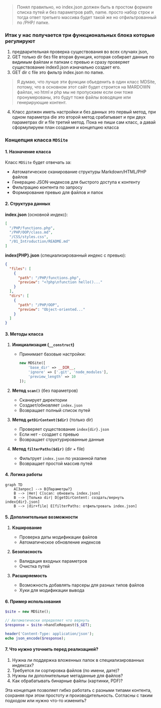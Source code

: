 > Понял правильно, но index.json
> должен быть в простом формате
> списка путей и без параметров path, name.
> просто набор строк и тогда ответ третьего массива
>  будет такой же но отфильтрованный по /PHP/ папке.
### Итак у нас получается три функциональных блока которые регулируют
1. предварительная проверка существования во всех случаях json, 
2. GET только dir без file вторая функция, которая собирает данные по видимым файлам и папкам с превью и сразу проверяет существование index0.json изначально создает его.
3. GET  dir с  file это фильтр index.json по папке.
> Я думаю, что лучше эти функции обьеденить в один класс MDSite, потому, что в основном этот сайт будет строится на MARDOWN файлах, но html и php мы не пропускаем если они тоже пронумерованы, это будут тоже файлы воводяцие или генерирующие контент. 
4. Класс должен иметь настройки и  без данных это первый метод, при одном параметра die это второй метод срабатывает и при двух параметрах dir и file третий метод. Пока не пиши сам класс, а давай сформулируем план создания и концепцию класса
### Концепция класса `MDSite`

#### 1. Назначение класса
Класс `MDSite` будет отвечать за:
- Автоматическое сканирование структуры Markdown/HTML/PHP файлов
- Генерацию JSON-индексов для быстрого доступа к контенту
- Фильтрацию контента по запросу
- Формирование превью для файлов и папок

#### 2. Структура данных

**index.json** (основной индекс):
```json
[
  "/PHP/functions.php",
  "/PHP/OOP/class.md",
  "/CSS/styles.css",
  "/01_Introduction/README.md"
]
```

**index{PHP}.json** (специализированный индекс с превью):
```json
{
  "files": [
    {
      "path": "/PHP/functions.php",
      "preview": "<?php\nfunction hello()..."
    }
  ],
  "dirs": [
    {
      "path": "/PHP/OOP",
      "preview": "Object-oriented..."
    }
  ]
}
```

#### 3. Методы класса

1. **Инициализация (`__construct`)**
   - Принимает базовые настройки:
     ```php
     new MDSite([
         'base_dir' => __DIR__,
         'ignore' => ['.git', 'node_modules'],
         'preview_length' => 10
     ]);
     ```

2. **Метод `scan()`** (без параметров)
   - Сканирует директории
   - Создает/обновляет `index.json`
   - Возвращает полный список путей

3. **Метод `getDirContent($dir)`** (только dir)
   - Проверяет существование `index{dir}.json`
   - Если нет - создает с превью
   - Возвращает структурированные данные

4. **Метод `filterPaths($dir)`** (dir + file)
   - Фильтрует `index.json` по указанной папке
   - Возвращает простой массив путей

#### 4. Логика работы

```mermaid
graph TD
    A[Запрос] --> B{Параметры?}
    B --> |Нет| C[scan: обновить index.json]
    B --> |Только dir| D[getDirContent: создать/вернуть index{dir}.json]
    B --> |dir+file| E[filterPaths: отфильтровать index.json]
```

#### 5. Дополнительные возможности

1. **Кэширование**
   - Проверка даты модификации файлов
   - Автоматическое обновление индексов

2. **Безопасность**
   - Валидация входных параметров
   - Очистка путей

3. **Расширяемость**
   - Возможность добавлять парсеры для разных типов файлов
   - Хуки для модификации вывода

#### 6. Пример использования

```php
$site = new MDSite();

// Автоматически определяет что вернуть
$response = $site->handleRequest($_GET);

header('Content-Type: application/json');
echo json_encode($response);
```

#### 7. Что нужно уточнить перед реализацией?

1. Нужна ли поддержка вложенных папок в специализированных индексах?
2. Требуется ли сортировка файлов (по имени, дате)?
3. Нужны ли дополнительные метаданные для файлов?
4. Как обрабатывать бинарные файлы (картинки, PDF)?

Эта концепция позволяет гибко работать с разными типами контента, сохраняя при этом простоту и производительность. Согласны с таким подходом или нужно что-то изменить?
